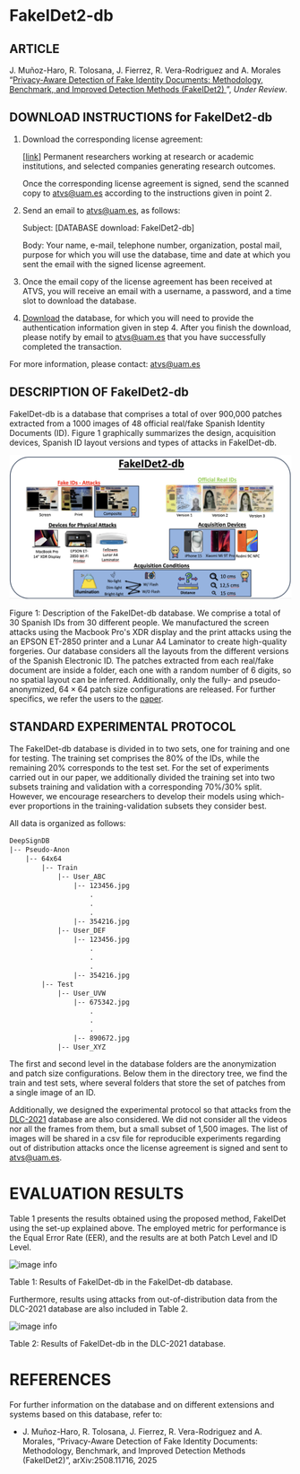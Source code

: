 # FakeIDet2-db

## ARTICLE
J. Muñoz-Haro, R. Tolosana, J. Fierrez, R. Vera-Rodriguez and A. Morales “[Privacy-Aware Detection of Fake Identity Documents: Methodology, Benchmark, and Improved Detection Methods (FakeIDet2)
](https://arxiv.org/abs/2508.11716)”, _Under Review_. 

## DOWNLOAD INSTRUCTIONS for FakeIDet2-db
1. Download the corresponding license agreement:
    
    [[link](link)] Permanent researchers working at research or academic institutions, and selected companies generating research outcomes.
    
    Once the corresponding license agreement is signed, send the scanned copy to atvs@uam.es according to the instructions given in point 2.

2. Send an email to atvs@uam.es, as follows:

    Subject: [DATABASE download: FakeIDet2-db]

    Body: Your name, e-mail, telephone number, organization, postal mail, purpose for which you will use the database, time and date at which you sent the email with the signed license agreement.

3. Once the email copy of the license agreement has been received at ATVS, you will receive an email with a username, a password, and a time slot to download the database.

4. [Download](https://bidalab.eps.uam.es/listdatabases) the database, for which you will need to provide the authentication information given in step 4. After you finish the download, please notify by email to atvs@uam.es that you have successfully completed the transaction.

For more information, please contact: atvs@uam.es 

## DESCRIPTION OF FakeIDet2-db
FakeIDet-db is a database that comprises a total of over 900,000 patches extracted from a 1000 images of 48 official real/fake Spanish Identity Documents (ID). Figure 1 graphically summarizes the design, acquisition devices, Spanish ID layout versions and types of attacks in FakeIDet-db. 

![image info](./assets/summary.png)

Figure 1: Description of the FakeIDet-db database. We comprise a total of 30 Spanish IDs from 30 different people. We manufactured the screen attacks using the Macbook Pro's XDR display and the print attacks using the an EPSON ET-2850 printer and a Lunar A4 Laminator to create high-quality forgeries. Our database considers all the layouts from the different versions of the Spanish Electronic ID. The patches extracted from each real/fake document are inside a folder, each one with a random number of 6 digits, so no spatial layout can be inferred. Additionally, only the fully- and pseudo-anonymized, $64 \times 64$ patch size configurations are released. For further specifics, we refer the users to the [paper](https://arxiv.org/abs/2504.07761).

## STANDARD EXPERIMENTAL PROTOCOL

The FakeIDet-db database is divided in to two sets, one for training and one for testing. The training set comprises the 80% of the IDs, while the remaining 20% corresponds to the test set. For the set of experiments carried out in our paper, we additionally divided the training set into two subsets training and validation with a corresponding 70%/30% split. However, we encourage researchers to develop their models using which-ever proportions in the training-validation subsets they consider best.

All data is organized as follows:

```
DeepSignDB
|-- Pseudo-Anon
    |-- 64x64
        |-- Train
            |-- User_ABC
                |-- 123456.jpg
                    .
                    .
                    .
                |-- 354216.jpg
            |-- User_DEF
                |-- 123456.jpg
                    .
                    .
                    .
                |-- 354216.jpg
        |-- Test
            |-- User_UVW
                |-- 675342.jpg
                    .
                    .
                    .
                |-- 890672.jpg
            |-- User_XYZ
```
The first and second level in the database folders are the anonymization and patch size configurations. Below them in the directory tree, we find the train and test sets, where several folders that store the set of patches from a single image of an ID. 

Additionally, we designed the experimental protocol so that attacks from the [DLC-2021](https://www.mdpi.com/2313-433X/8/7/181) database are also considered. We did not consider all the videos nor all the frames from them, but a small subset of 1,500 images. The list of images will be shared in a csv file for reproducible experiments regarding out of distribution attacks once the license agreement is signed and sent to atvs@uam.es.

# EVALUATION RESULTS

Table 1 presents the results obtained using the proposed method, FakeIDet using the set-up explained above. The employed metric for performance is the Equal Error Rate (EER), and the results are at both Patch Level and ID Level.

![image info](./assets/fakeidet-results.png)

Table 1: Results of FakeIDet-db in the FakeIDet-db database.

Furthermore, results using attacks from out-of-distribution data from the DLC-2021 database are also included in Table 2.

![image info](./assets/DLC_results.png)

Table 2: Results of FakeIDet-db in the DLC-2021 database.

# REFERENCES

For further information on the database and on different extensions and systems based on this database, refer to:

* J. Muñoz-Haro, R. Tolosana, J. Fierrez, R. Vera-Rodriguez and A. Morales, “Privacy-Aware Detection of Fake Identity Documents: Methodology, Benchmark, and Improved Detection Methods (FakeIDet2)”, arXiv:2508.11716, 2025
